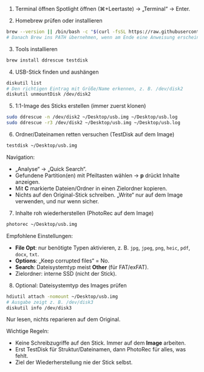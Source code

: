 
1. Terminal öffnen
   Spotlight öffnen (⌘+Leertaste) → „Terminal“ → Enter.

2. Homebrew prüfen oder installieren

```bash
brew --version || /bin/bash -c "$(curl -fsSL https://raw.githubusercontent.com/Homebrew/install/HEAD/install.sh)"
# Danach Brew ins PATH übernehmen, wenn am Ende eine Anweisung erscheint, diese exakt ausführen.
```

3. Tools installieren

```bash
brew install ddrescue testdisk
```

4. USB-Stick finden und aushängen

```bash
diskutil list
# Den richtigen Eintrag mit Größe/Name erkennen, z. B. /dev/disk2
diskutil unmountDisk /dev/disk2
```

5. 1:1-Image des Sticks erstellen (immer zuerst klonen)

```bash
sudo ddrescue -n /dev/disk2 ~/Desktop/usb.img ~/Desktop/usb.log
sudo ddrescue -r3 /dev/disk2 ~/Desktop/usb.img ~/Desktop/usb.log
```

6. Ordner/Dateinamen retten versuchen (TestDisk auf dem Image)

```bash
testdisk ~/Desktop/usb.img
```

Navigation:

* „Analyse“ → „Quick Search“.
* Gefundene Partition(en) mit Pfeiltasten wählen → **p** drückt Inhalte anzeigen.
* Mit **C** markierte Dateien/Ordner in einen Zielordner kopieren.
* Nichts auf den Original-Stick schreiben. „Write“ nur auf dem Image verwenden, und nur wenn sicher.

7. Inhalte roh wiederherstellen (PhotoRec auf dem Image)

```bash
photorec ~/Desktop/usb.img
```

Empfohlene Einstellungen:

* **File Opt**: nur benötigte Typen aktivieren, z. B. `jpg`, `jpeg`, `png`, `heic`, `pdf`, `docx`, `txt`.
* **Options**: „Keep corrupted files“ = No.
* **Search**: Dateisystemtyp meist **Other** (für FAT/exFAT).
* Zielordner: interne SSD (nicht der Stick).

8. Optional: Dateisystemtyp des Images prüfen

```bash
hdiutil attach -nomount ~/Desktop/usb.img
# Ausgabe zeigt z. B. /dev/disk3
diskutil info /dev/disk3
```

Nur lesen, nichts reparieren auf dem Original.

Wichtige Regeln:

* Keine Schreibzugriffe auf den Stick. Immer auf dem **Image** arbeiten.
* Erst TestDisk für Struktur/Dateinamen, dann PhotoRec für alles, was fehlt.
* Ziel der Wiederherstellung nie der Stick selbst.

